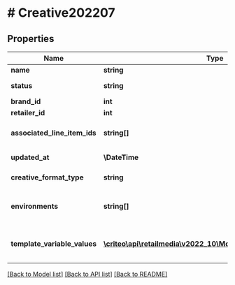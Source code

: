 # # Creative202207

## Properties

Name | Type | Description | Notes
------------ | ------------- | ------------- | -------------
**name** | **string** | Name |
**status** | **string** | Creative Status |
**brand_id** | **int** | Brand Id | [optional]
**retailer_id** | **int** | Retailer Id |
**associated_line_item_ids** | **string[]** | Associated Line Item Ids | [optional]
**updated_at** | **\DateTime** | Updated at time | [optional]
**creative_format_type** | **string** | Creative format type |
**environments** | **string[]** | Environment type (e.g. mobile, web, app) |
**template_variable_values** | [**\criteo\api\retailmedia\v2022_10\Model\TemplateVariableValue[]**](TemplateVariableValue.md) | The template chosen values |

[[Back to Model list]](../../README.md#models) [[Back to API list]](../../README.md#endpoints) [[Back to README]](../../README.md)
